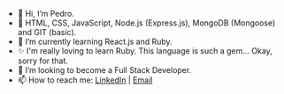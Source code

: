 - 👋 Hi, I’m Pedro.
- 🧠 HTML, CSS, JavaScript, Node.js (Express.js), MongoDB (Mongoose) and GIT (basic).
- 🌱 I’m currently learning React.js and Ruby.
- ✨ I'm really loving to learn Ruby. This language is such a gem... Okay, sorry for that.
- 💞️ I’m looking to become a Full Stack Developer.
- 📫 How to reach me: <a href="https://www.linkedin.com/in/montteiropedro/">LinkedIn</a> | <a href="mailto:c.montteiropedro@gmail.com">Email</a>

<!---
montteiropedro/montteiropedro is a ✨ special ✨ repository because its `README.md` (this file) appears on your GitHub profile.
You can click the Preview link to take a look at your changes.
--->

